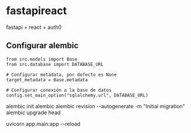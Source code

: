 # fastapireact

fastapi + react + auth0

## Configurar alembic

```
from src.models import Base
from src.database import DATABASE_URL

# Configurar metadata, por defecto es None
target_metadata = Base.metadata

# Configurar conexión a la base de datos
config.set_main_option("sqlalchemy.url", DATABASE_URL)
```

alembic init alembic
alembic revision --autogenerate -m "Initial migration"
alembic upgrade head

uvicorn app.main:app --reload
